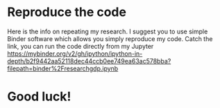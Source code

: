# Reproduce the code
Here is the info on repeating my research.
I suggest you to use simple Binder software which allows you simply reproduce my code. Catch the link, you can run the code directly from my Jupyter https://mybinder.org/v2/gh/ipython/ipython-in-depth/b2f9442aa52118dec44ccb0ee749ea63ac578bba?filepath=binder%2Fresearchgdp.ipynb

# Good luck!
